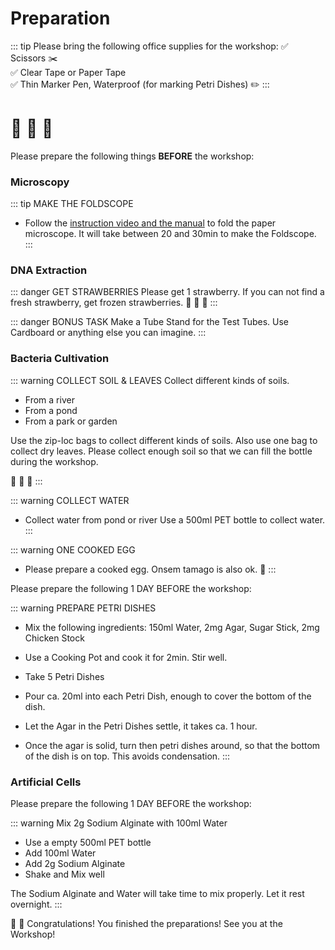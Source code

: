 # Preparation

::: tip Please bring the following office supplies for the workshop:
:white_check_mark: Scissors :scissors:  
:white_check_mark: Clear Tape or Paper Tape  
:white_check_mark: Thin Marker Pen, Waterproof (for marking Petri Dishes) :pencil2:
:::

# :strawberry: :leaves: :egg:

Please prepare the following things **BEFORE** the workshop:

### Microscopy
::: tip MAKE THE FOLDSCOPE
- Follow the [instruction video and the manual](/workshops/microscopy/) to fold the paper microscope. It will take between 20 and 30min to make the Foldscope.
:::

### DNA Extraction
::: danger GET STRAWBERRIES
Please get 1 strawberry. If you can not find a fresh strawberry, get frozen strawberries.
:strawberry: :strawberry: :strawberry:
:::

::: danger BONUS TASK
Make a Tube Stand for the Test Tubes. Use Cardboard or anything else you can imagine.
:::


### Bacteria Cultivation

::: warning COLLECT SOIL & LEAVES
Collect different kinds of soils.
- From a river
- From a pond
- From a park or garden

Use the zip-loc bags to collect different kinds of soils. Also use one bag to collect dry leaves.
Please collect enough soil so that we can fill the bottle during the workshop.

:leaves: :leaves: :leaves:
:::

::: warning COLLECT WATER
- Collect water from pond or river
Use a 500ml PET bottle to collect water.
:::


::: warning ONE COOKED EGG
- Please prepare a cooked egg. Onsem tamago is also ok.
:egg:
:::

Please prepare the following 1 DAY BEFORE the workshop:

::: warning PREPARE PETRI DISHES

- Mix the following ingredients: 150ml Water, 2mg Agar, Sugar Stick, 2mg Chicken Stock

- Use a Cooking Pot and cook it for 2min. Stir well.

- Take 5 Petri Dishes

- Pour ca. 20ml into each Petri Dish, enough to cover the bottom of the dish.

- Let the Agar in the Petri Dishes settle, it takes ca. 1 hour.

- Once the agar is solid, turn then petri dishes around, so that the bottom of the dish is on top. This avoids condensation.
:::

### Artificial Cells

Please prepare the following 1 DAY BEFORE the workshop:

::: warning Mix 2g Sodium Alginate with 100ml Water
- Use a empty 500ml PET bottle
- Add 100ml Water
- Add 2g Sodium Alginate
- Shake and Mix well

The Sodium Alginate and Water will take time to mix properly. Let it rest overnight.
:::

:100: :tada: Congratulations! You finished the preparations! See you at the Workshop!

